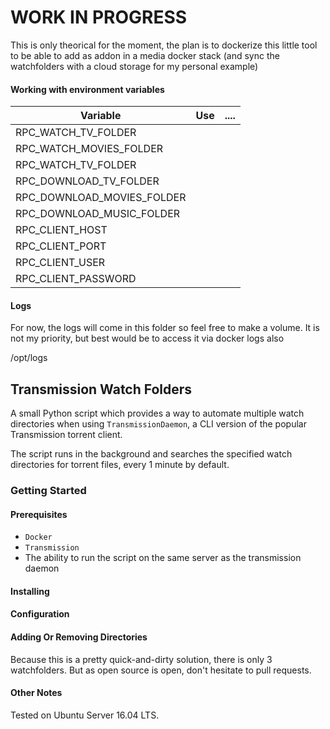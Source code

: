 # WORK IN PROGRESS
This is only theorical for the moment, the plan is to dockerize this little tool to be able to add as addon in a media docker stack (and sync the watchfolders with a cloud storage for my personal 	example)


#### Working with environment variables 
| Variable                             | Use           | ....  |
| -------------------------------------|:-------------:| -----:|
| RPC_WATCH_TV_FOLDER                  |               |       |
| RPC_WATCH_MOVIES_FOLDER              |               |       |
| RPC_WATCH_TV_FOLDER                  |               |       |
| RPC_DOWNLOAD_TV_FOLDER               |               |       |
| RPC_DOWNLOAD_MOVIES_FOLDER           |               |       |
| RPC_DOWNLOAD_MUSIC_FOLDER            |               |       |
| RPC_CLIENT_HOST                      |               |       |
| RPC_CLIENT_PORT                      |               |       |
| RPC_CLIENT_USER                      |               |       |
| RPC_CLIENT_PASSWORD                  |               |       |
####  Logs

For now, the logs will come in this folder so feel free to make a volume. 
It is not my priority, but best would be to access it via docker logs also 

/opt/logs

## Transmission Watch Folders
A small Python script which provides a way to automate multiple watch directories when using `TransmissionDaemon`, a CLI version of the popular Transmission torrent client.

The script runs in the background and searches the specified watch directories for torrent files, every 1 minute by default.

### Getting Started

#### Prerequisites
* `Docker`
* `Transmission`
* The ability to run the script on the same server as the transmission daemon

#### Installing

#### Configuration


#### Adding Or Removing Directories
Because this is a pretty quick-and-dirty solution, there is only 3 watchfolders. But as open source is open, don't hesitate to pull requests. 


#### Other Notes
Tested on Ubuntu Server 16.04 LTS.
